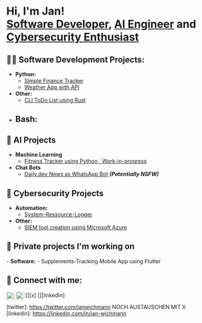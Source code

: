 <h1>Hi, I'm Jan! <br/><a href="https://github.com/janwichmann98">Software Developer</a>, <a href="https://github.com/janwichmann98">AI Engineer</a> and <a href="https://github.com/janwichmann98/">Cybersecurity Enthusiast</a></h1>

<h2>👨‍💻 Software Development Projects:</h2>

- <b>Python:</b>
  - [Simple Finance Tracker](https://github.com/janwichmann98/finance_tracker_v1)
  - [Weather App with API]()
- <b>Other:</b>
  - [CLI ToDo List using Rust](https://github.com/janwichmann98/cli-todo-app)
- <b>Bash:</b>
  - 

<h2>🤖 AI Projects</h2>

- <b>Machine Learning</b>
  - [Fitness Tracker using Python , Work-in-progress]("link")
- <b>Chat Bots</b>
  - [Daily.dev News as WhatsApp Bot]("link") <b><i>(Potentially NSFW)</b></i>

<h2>👾 Cybersecurity Projects</h2>

- <b>Automation:</b>
  - [System-Ressource-Logger]("link")
- <b>Other:</b>
  - [SIEM tool creation using Microsoft Azure]("link")

<h2>🔭 Private projects I'm working on</h2>
- <b>Software:</b>
  - Supplements-Tracking Mobile App using Flutter

<h2> 🤳 Connect with me:</h2>

[<img align="left" alt="JanWichmann | X" width="22px" src="https://cdn.jsdelivr.net/npm/simple-icons@v3/icons/twitter.svg" />][x]
[<img align="left" alt="JanWichmann | LinkedIn" width="22px" src="https://cdn.jsdelivr.net/npm/simple-icons@v3/icons/linkedin.svg" />][linkedin]

[twitter]: https://twitter.com/janwichmann NOCH AUSTAUSCHEN MIT X
[linkedin]: https://linkedin.com/in/jan-wichmann

<!--
**joshmadakor1/joshmadakor1** is a ✨ _special_ ✨ repository because its `README.md` (this file) appears on your GitHub profile.

Here are some ideas to get you started:

- 🔭 I’m currently working on ...
- 🌱 I’m currently learning ...
- 👯 I’m looking to collaborate on ...
- 🤔 I’m looking for help with ...
- 💬 Ask me about ...
- 📫 How to reach me: ...
- 😄 Pronouns: ...
- ⚡ Fun fact: ...
-->
